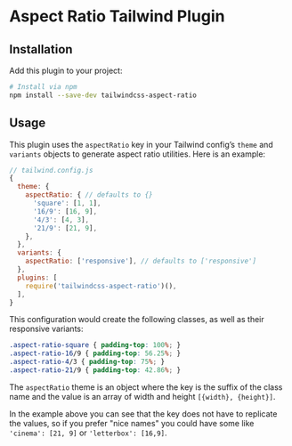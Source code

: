 # Aspect Ratio Tailwind Plugin

## Installation

Add this plugin to your project:

```bash
# Install via npm
npm install --save-dev tailwindcss-aspect-ratio
```

## Usage

This plugin uses the `aspectRatio` key in your Tailwind config’s `theme` and `variants` objects to generate aspect ratio utilities. Here is an example:

```js
// tailwind.config.js
{
  theme: {
    aspectRatio: { // defaults to {}
      'square': [1, 1],
      '16/9': [16, 9],
      '4/3': [4, 3],
      '21/9': [21, 9],
    },
  },
  variants: {
    aspectRatio: ['responsive'], // defaults to ['responsive']
  },
  plugins: [
    require('tailwindcss-aspect-ratio')(),
  ],
}
```

This configuration would create the following classes, as well as their responsive variants:

```css
.aspect-ratio-square { padding-top: 100%; }
.aspect-ratio-16/9 { padding-top: 56.25%; }
.aspect-ratio-4/3 { padding-top: 75%; }
.aspect-ratio-21/9 { padding-top: 42.86%; }
```

The `aspectRatio` theme is an object where the key is the suffix of the class name and the value is an array of width and height `[{width}, {height}]`.

In the example above you can see that the key does not have to replicate the values, so if you prefer "nice names" you could have some like `'cinema': [21, 9]` or `'letterbox': [16,9]`.
